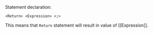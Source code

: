 Statement declaration:
```
<Return> <Expression> <;>
```
This means that `Return` statement will result in value of [[Expression]].
